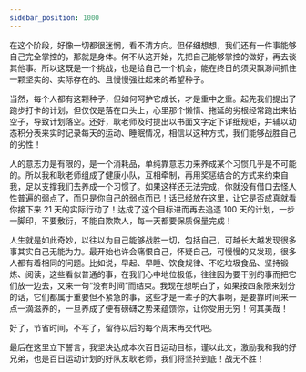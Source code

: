 ```yaml
---
sidebar_position: 1000
---
```


在这个阶段，好像一切都很迷惘，看不清方向。但仔细想想，我们还有一件事能够自己完全掌控的，那就是身体。何不从这开始，先把自己能够掌控的做好，再去谈其他事。所以这既是一个挑战，也是给自己一个机会，能在终日的须臾飘渺间抓住一颗坚实的、实际存在的、且慢慢强壮起来的希望种子。

当然，每个人都有这颗种子，但如何呵护它成长，才是重中之重。起先我们提出了跑步打卡的计划，但仅仅是落在口头上，心里那个懒惰、拖延的劣根经常跑出来钻空子，导致计划落空。还好，耿老师及时提出以书面文字定下详细规矩，并辅以动态积分表来实时记录每天的运动、睡眠情况，相信以这种方式，我们能够战胜自己的劣性！

人的意志力是有限的，是一个消耗品，单纯靠意志力来养成某个习惯几乎是不可能的。所以我和耿老师组成了健康小队，互相牵制，再用奖惩结合的方式来约束自我，足以支撑我们去养成一个习惯了。如果这样还无法完成，你就没有借口去怪人性普遍的弱点了，而只是你自己的弱点而已！话已经放在这里，让它是否成真就看你接下来 21 天的实际行动了！达成了这个目标进而再去追逐 100 天的计划，一步一脚印，不要敷衍，不能自欺欺人，每一天都要保质保量完成！

人生就是如此奇妙，以往以为自己能够战胜一切，包括自己，可越长大越发现很多事其实自己无能为力。最开始也许会痛恨自己，怀疑自己，可慢慢的又发现，很多人都有着相同的问题。比如说，早起、早睡、饮食规律、不吃垃圾食品、坚持锻炼、阅读，这些看似普通的事，在我们心中地位极低，往往因为要干别的事而把它们放一边去，又来一句“没有时间”而结束。我现在想明白了，如果按四象限来划分的话，它们都属于重要但不紧急的事，这些才是一辈子的大事啊，是要靠时间来一点一滴滋养的，一旦养成了便有磅礴之势来蕴馈你，让你受用无穷！何其美哉！

好了，节省时间，不写了，留待以后的每个周末再交代吧。

最后在这里立下誓言，我坚决达成本次百日运动目标，谨以此文，激励我和我的好兄弟，也是百日运动计划的好队友耿老师，我们将坚持到底！战无不胜！
